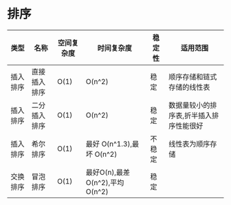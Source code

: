 # 排序 

|类型|名称  |空间复杂度|时间复杂度|稳定性|适用范围|
|----   |--|----------|---------|-----   |-------|
|插入排序|直接插入排序|O(1) | O(n^2)| 稳定 | 顺序存储和链式存储的线性表|
|   插入排序     |二分插入排序| O(1)| O(n^2)| 稳定 | 数据量较小的排序表,折半插入排序性能很好|
|  插入排序       |希尔排序|O(1) | 最好 O(n^1.3),最坏 O(n^2)| 不稳定| 线性表为顺序存储|
|交换排序|冒泡排序| O(1)|最好O(n),最差 O(n^2),平均 O(n^2)|稳定 ||
